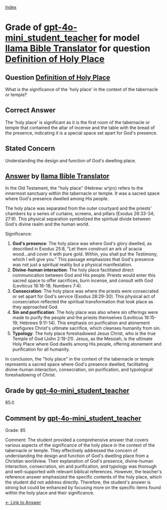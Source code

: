 
[Index](../../../../index.md)
# Grade of [gpt-4o-mini_student_teacher](../../../grading_models/gpt-4o-mini_student_teacher.md) for model [llama Bible Translator](../../../answering_models/llama_Bible_Translator.md) for question [Definition of Holy Place](../../../questions/Definition_of_Holy_Place.md)

## Question [Definition of Holy Place](../../../questions/Definition_of_Holy_Place.md)
What is the significance of the 'holy place' in the context of the tabernacle or temple?

## Correct Answer
The 'holy place' is significant as it is the first room of the tabernacle or temple that contained the altar of incense and the table with the bread of the presence, indicating it is a special space set apart for God's presence.

## Stated Concern
Understanding the design and function of God's dwelling place.

## [Answer](../Definition_of_Holy_Place.md) by [llama Bible Translator](../../../answering_models/llama_Bible_Translator.md)
In the Old Testament, the "holy place" (Hebrew: הַקֹדֶשׁ) refers to the innermost sanctuary within the tabernacle or temple. It was a sacred space where God's presence dwelled among His people.

The holy place was separated from the outer courtyard and the priests' chambers by a series of curtains, screens, and pillars (Exodus 26:33-34; 27:9). This physical separation symbolized the spiritual divide between God's divine realm and the human world.

Significance:

1. **God's presence**: The holy place was where God's glory dwelled, as described in Exodus 25:8, "Let them construct an ark of acacia wood...and cover it with pure gold. Within, you shall put the Testimony, which I will give you." This passage emphasizes that God's presence was not just a spiritual reality but a physical manifestation.
2. **Divine-human interaction**: The holy place facilitated direct communication between God and His people. Priests would enter this sacred space to offer sacrifices, burn incense, and consult with God (Leviticus 16:16-18; Numbers 7:4).
3. **Consecration**: The holy place was where the priests were consecrated or set apart for God's service (Exodus 28:29-30). This physical act of consecration reflected the spiritual transformation that took place as they approached God.
4. **Sin and purification**: The holy place was also where sin offerings were made to purify the people and the priests themselves (Leviticus 16:15-19; Hebrews 9:11-14). This emphasis on purification and atonement prefigures Christ's ultimate sacrifice, which cleanses humanity from sin.
5. **Typology**: The holy place foreshadowed Jesus Christ, who is the true Temple of God (John 2:19-21). Jesus, as the Messiah, is the ultimate Holy Place where God dwells among His people, offering atonement and purification for all humanity.

In conclusion, the "holy place" in the context of the tabernacle or temple represents a sacred space where God's presence dwelled, facilitating divine-human interaction, consecration, sin purification, and typological foreshadowing of Christ.

## Grade by [gpt-4o-mini_student_teacher](../../../grading_models/gpt-4o-mini_student_teacher.md)
85.0

## Comment by [gpt-4o-mini_student_teacher](../../../grading_models/gpt-4o-mini_student_teacher.md)
Grade: 85

Comment: The student provided a comprehensive answer that covers various aspects of the significance of the holy place in the context of the tabernacle or temple. They effectively addressed the concern of understanding the design and function of God's dwelling place from a Christian worldview. Their explanation of God's presence, divine-human interaction, consecration, sin and purification, and typology was thorough and well-supported with relevant biblical references. However, the teacher's reference answer emphasized the specific contents of the holy place, which the student did not address directly. Therefore, the student's answer is strong but could be enhanced by focusing more on the specific items found within the holy place and their significance.

[&lt;- Link to Answer](../Definition_of_Holy_Place.md)
